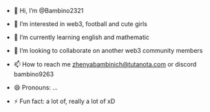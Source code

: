 - 👋 Hi, I’m @Bambino2321
- 👀 I’m interested in web3, football and cute girls
- 🌱 I’m currently learning english and mathematic
- 💞️ I’m looking to collaborate on another web3 community members
- 📫 How to reach me zhenyabambinich@tutanota.com or discord bambino9263

- 😄 Pronouns: ...
- ⚡ Fun fact: a lot of, really a lot of xD

<!---
Bambino2321/Bambino2321 is a ✨ special ✨ repository because its `README.md` (this file) appears on your GitHub profile.
You can click the Preview link to take a look at your changes.
--->
